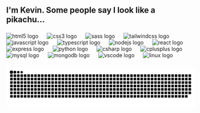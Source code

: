 <br clear="both">

<h2 align="left">I'm Kevin. Some people say I look like a pikachu...</h2>

###

<div align="left">
  <img src="https://skillicons.dev/icons?i=html" height="66" alt="html5 logo"  />
  <img width="15" />
  <img src="https://skillicons.dev/icons?i=css" height="66" alt="css3 logo"  />
  <img width="15" />
  <img src="https://skillicons.dev/icons?i=sass" height="66" alt="sass logo"  />
  <img width="15" />
  <img src="https://skillicons.dev/icons?i=tailwind" height="66" alt="tailwindcss logo"  />
  <img width="15" />
  <img src="https://skillicons.dev/icons?i=js" height="66" alt="javascript logo"  />
  <img width="15" />
  <img src="https://skillicons.dev/icons?i=ts" height="66" alt="typescript logo"  />
  <img width="15" />
  <img src="https://skillicons.dev/icons?i=nodejs" height="66" alt="nodejs logo"  />
  <img width="15" />
  <img src="https://skillicons.dev/icons?i=react" height="66" alt="react logo"  />
  <img width="15" />
  <img src="https://skillicons.dev/icons?i=express" height="66" alt="express logo"  />
  <img width="15" />
  <img src="https://skillicons.dev/icons?i=py" height="66" alt="python logo"  />
  <img width="15" />
  <img src="https://skillicons.dev/icons?i=cs" height="66" alt="csharp logo"  />
  <img width="15" />
  <img src="https://skillicons.dev/icons?i=cpp" height="66" alt="cplusplus logo"  />
  <img width="15" />
  <img src="https://skillicons.dev/icons?i=mysql" height="66" alt="mysql logo"  />
  <img width="15" />
  <img src="https://skillicons.dev/icons?i=mongodb" height="66" alt="mongodb logo"  />
  <img width="15" />
  <img src="https://skillicons.dev/icons?i=vscode" height="66" alt="vscode logo"  />
  <img width="15" />
  <img src="https://skillicons.dev/icons?i=linux" height="66" alt="linux logo"  />
</div>

###

<img src="https://raw.githubusercontent.com/kevydev/kevydev/output/snake.svg" alt="Snake animation" />

###
